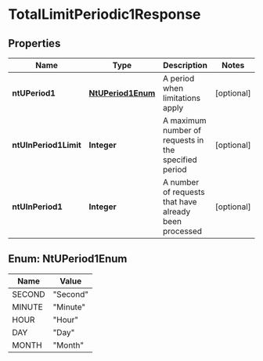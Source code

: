 
# TotalLimitPeriodic1Response

## Properties
Name | Type | Description | Notes
------------ | ------------- | ------------- | -------------
**ntUPeriod1** | [**NtUPeriod1Enum**](#NtUPeriod1Enum) | A period when limitations apply |  [optional]
**ntUInPeriod1Limit** | **Integer** | A maximum number of requests in the specified period |  [optional]
**ntUInPeriod1** | **Integer** | A number of requests that have already been processed |  [optional]


<a name="NtUPeriod1Enum"></a>
## Enum: NtUPeriod1Enum
Name | Value
---- | -----
SECOND | &quot;Second&quot;
MINUTE | &quot;Minute&quot;
HOUR | &quot;Hour&quot;
DAY | &quot;Day&quot;
MONTH | &quot;Month&quot;



